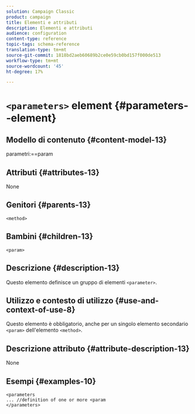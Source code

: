 ```yaml
---
solution: Campaign Classic
product: campaign
title: Elementi e attributi
description: Elementi e attributi
audience: configuration
content-type: reference
topic-tags: schema-reference
translation-type: tm+mt
source-git-commit: 1818bd2aeb60689b2ce0e59cb0bd157f000de513
workflow-type: tm+mt
source-wordcount: '45'
ht-degree: 17%

---
```



# `<parameters>` element  {#parameters--element}

## Modello di contenuto {#content-model-13}

parametri:==param

## Attributi {#attributes-13}

None

## Genitori {#parents-13}

`<method>`

## Bambini {#children-13}

`<param>`

## Descrizione {#description-13}

Questo elemento definisce un gruppo di elementi `<parameter>`.

## Utilizzo e contesto di utilizzo {#use-and-context-of-use-8}

Questo elemento è obbligatorio, anche per un singolo elemento secondario `<param>` dell&#39;elemento `<method>`.

## Descrizione attributo {#attribute-description-13}

None

## Esempi {#examples-10}

```
<parameters
... //definition of one or more <param
</parameters>
```

